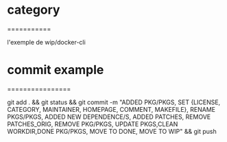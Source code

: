 # category
===========

l'exemple de wip/docker-cli
# commit example
================

git add . && git status && git commit -m "ADDED PKG/PKGS, SET {LICENSE, CATEGORY, MAINTAINER, HOMEPAGE, COMMENT, MAKEFILE}, RENAME PKGS/PKGS, ADDED NEW DEPENDENCE/S, ADDED PATCHES, REMOVE PATCHES_ORIG, REMOVE PKG/PKGS, UPDATE PKGS,CLEAN WORKDIR,DONE PKG/PKGS, MOVE TO DONE, MOVE TO WIP" && git push
